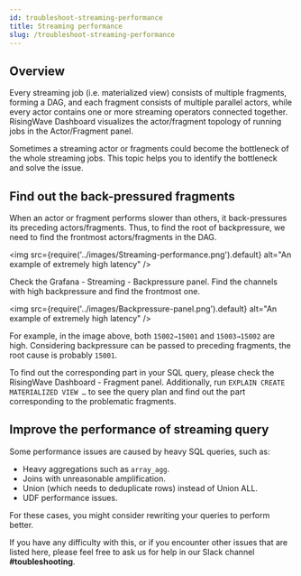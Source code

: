 ```yaml
---
id: troubleshoot-streaming-performance
title: Streaming performance
slug: /troubleshoot-streaming-performance
---
```

<head>
  <link rel="canonical" href="https://docs.risingwave.com/docs/current/troubleshoot-streaming-performance/" />
</head>

## Overview

Every streaming job (i.e. materialized view) consists of multiple fragments, forming a DAG, and each fragment consists of multiple parallel actors, while every actor contains one or more streaming operators connected together. RisingWave Dashboard visualizes the actor/fragment topology of running jobs in the Actor/Fragment panel.

Sometimes a streaming actor or fragments could become the bottleneck of the whole streaming jobs. This topic helps you to identify the bottleneck and solve the issue.

## Find out the back-pressured fragments

When an actor or fragment performs slower than others, it back-pressures its preceding actors/fragments. Thus, to find the root of backpressure, we need to find the frontmost actors/fragments in the DAG.

<img
  src={require('../images/Streaming-performance.png').default}
  alt="An example of extremely high latency"
/>

Check the Grafana - Streaming - Backpressure panel. Find the channels with high backpressure and find the frontmost one.

<img
  src={require('../images/Backpressure-panel.png').default}
  alt="An example of extremely high latency"
/>

For example, in the image above, both `15002→15001` and `15003→15002` are high. Considering backpressure can be passed to preceding fragments, the root cause is probably `15001`.

To find out the corresponding part in your SQL query, please check the RisingWave Dashboard -  Fragment panel. Additionally, run `EXPLAIN CREATE MATERIALIZED VIEW …` to see the query plan and find out the part corresponding to the problematic fragments.

## Improve the performance of streaming query

Some performance issues are caused by heavy SQL queries, such as:

- Heavy aggregations such as `array_agg`.
- Joins with unreasonable amplification.
- Union (which needs to deduplicate rows) instead of Union ALL.
- UDF performance issues.

For these cases, you might consider rewriting your queries to perform better.

If you have any difficulty with this, or if you encounter other issues that are listed here, please feel free to ask us for help in our Slack channel **#toubleshooting**.